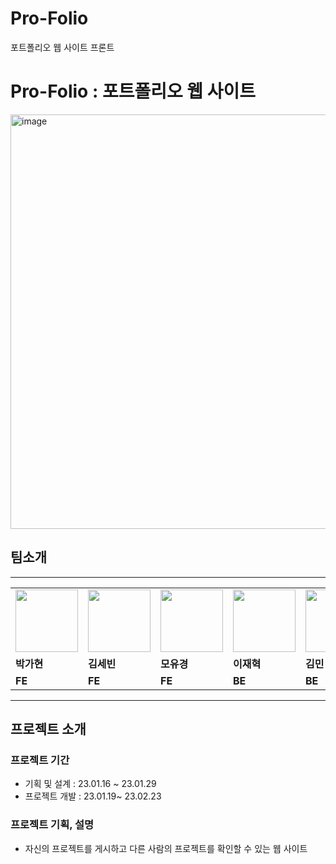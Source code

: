 # Pro-Folio

포트폴리오 웹 사이트 프론트
# <b> Pro-Folio : 포트폴리오 웹 사이트</b>
<img width="663" alt="image" src="https://github.com/Pro-Folio/23-W-Cow-Project-Frontend/assets/81469686/edb33898-268e-44e9-8599-38cd7b29d814">


## 팀소개

  ---

<table>
  <tr>
      <td>
        <a href="https://github.com/gahyuun">
            <img src="https://avatars.githubusercontent.com/u/81469686?v=4" width="100px" />
        </a>
    </td>
    <td>
        <a href="https://github.com/keemsebin">
            <img src="https://avatars.githubusercontent.com/u/108217858?v=4" width="100px" />
        </a>
    </td>
      <td>
        <a href="https://github.com/youkyeong60">
            <img src="https://avatars.githubusercontent.com/u/75975946?v=4" width="100px" />
        </a>
    </td>
         <td>
        <a >
            <img src="https://avatars.githubusercontent.com/u/59240554?v=4" width="100px" />
        </a>
    </td>
         <td>
        <a href="https://github.com/doraemon49">
            <img src="https://avatars.githubusercontent.com/u/59240554?v=4" width="100px" />
        </a>
    </td>
  </tr>

  <tr>
    <td><b>박가현</b></td>
    <td><b>김세빈</b></td>
    <td><b>모유경</b></td>
     <td><b>이재혁</b></td>
    <td><b>김민</b></td>

  </tr>
  <tr>
    <td><b>FE</b></td>
    <td><b>FE</b></td>
    <td><b>FE</b></td>
    <td><b>BE</b></td>
    <td><b>BE</b></td>
  </tr>
</table>

---

## 프로젝트 소개

### 프로젝트 기간

- 기획 및 설계 : 23.01.16 ~ 23.01.29
- 프로젝트 개발 : 23.01.19~ 23.02.23

### 프로젝트 기획, 설명

- 자신의 프로젝트를 게시하고 다른 사람의 프로젝트를 확인할 수 있는 웹 사이트
